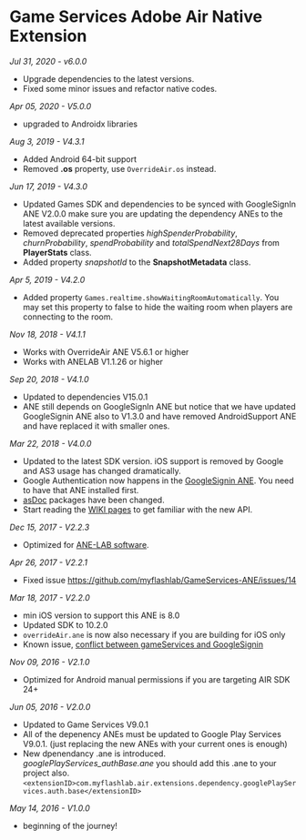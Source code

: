 # Game Services Adobe Air Native Extension

*Jul 31, 2020 - v6.0.0*
- Upgrade dependencies to the latest versions.
- Fixed some minor issues and refactor native codes.

*Apr 05, 2020 - V5.0.0*
* upgraded to Androidx libraries

*Aug 3, 2019 - V4.3.1*
* Added Android 64-bit support
* Removed **.os** property, use ```OverrideAir.os``` instead.

*Jun 17, 2019 - V4.3.0*
* Updated Games SDK and dependencies to be synced with GoogleSignIn ANE V2.0.0 make sure you are updating the dependency ANEs to the latest available versions.
* Removed deprecated properties *highSpenderProbability*, *churnProbability*, *spendProbability* and *totalSpendNext28Days* from **PlayerStats** class.
* Added property *snapshotId* to the **SnapshotMetadata** class.

*Apr 5, 2019 - V4.2.0*
* Added property ```Games.realtime.showWaitingRoomAutomatically```. You may set this property to false to hide the waiting room when players are connecting to the room.

*Nov 18, 2018 - V4.1.1*
* Works with OverrideAir ANE V5.6.1 or higher
* Works with ANELAB V1.1.26 or higher

*Sep 20, 2018 - V4.1.0*
* Updated to dependencies V15.0.1
* ANE still depends on GoogleSignIn ANE but notice that we have updated GoogleSignin ANE also to V1.3.0 and have removed AndroidSupport ANE and have replaced it with smaller ones.

*Mar 22, 2018 - V4.0.0*
* Updated to the latest SDK version. iOS support is removed by Google and AS3 usage has changed dramatically.
* Google Authentication now happens in the [GoogleSignin ANE](https://github.com/myflashlab/GoogleSignIn-ANE). You need to have that ANE installed first.
* [asDoc](http://myflashlab.github.io/asdoc/com/myflashlab/air/extensions/googleGames/package-detail.html) packages have been changed.
* Start reading the [WIKI pages](https://github.com/myflashlab/GameServices-ANE/wiki) to get familiar with the new API.

*Dec 15, 2017 - V2.2.3*
* Optimized for [ANE-LAB software](https://github.com/myflashlab/ANE-LAB).

*Apr 26, 2017 - V2.2.1*
* Fixed issue https://github.com/myflashlab/GameServices-ANE/issues/14

*Mar 18, 2017 - V2.2.0*
* min iOS version to support this ANE is 8.0
* Updated SDK to 10.2.0 
* ```overrideAir.ane``` is now also necessary if you are building for iOS only
* Known issue, [conflict between gameServices and GoogleSignin](https://github.com/playgameservices/ios-basic-samples/issues/15)

*Nov 09, 2016 - V2.1.0*
* Optimized for Android manual permissions if you are targeting AIR SDK 24+

*Jun 05, 2016 - V2.0.0*
* Updated to Game Services V9.0.1
* All of the depenency ANEs must be updated to Google Play Services V9.0.1. (just replacing the new ANEs with your current ones is enough)
* New dpenendancy .ane is introduced. *googlePlayServices_authBase.ane* you should add this .ane to your project also. ```<extensionID>com.myflashlab.air.extensions.dependency.googlePlayServices.auth.base</extensionID>```


*May 14, 2016 - V1.0.0*
* beginning of the journey!
